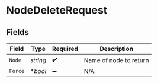 # NodeDeleteRequest


## Fields

| Field                  | Type                   | Required               | Description            |
| ---------------------- | ---------------------- | ---------------------- | ---------------------- |
| `Node`                 | *string*               | :heavy_check_mark:     | Name of node to return |
| `Force`                | **bool*                | :heavy_minus_sign:     | N/A                    |